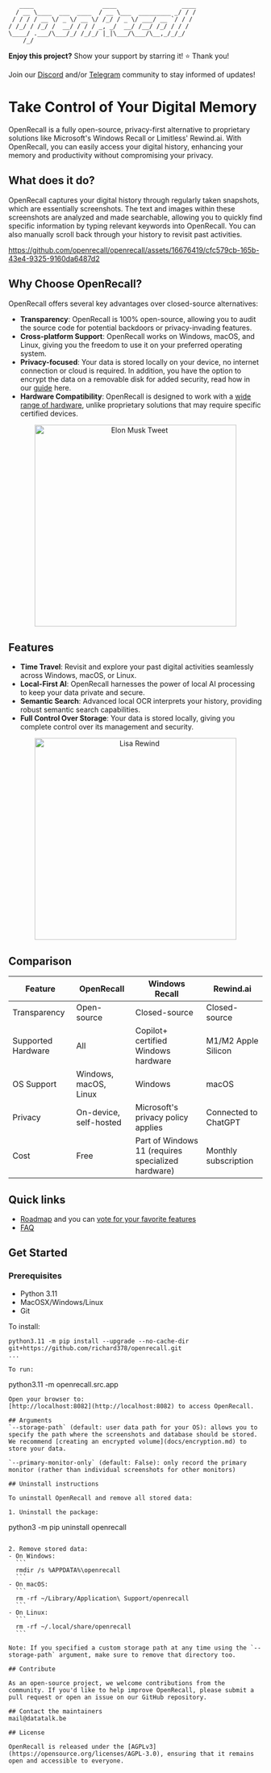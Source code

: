 ```
   ____                   ____                  ____   
  / __ \____  ___  ____  / __ \___  _________ _/ / /   
 / / / / __ \/ _ \/ __ \/ /_/ / _ \/ ___/ __ `/ / /    
/ /_/ / /_/ /  __/ / / / _, _/  __/ /__/ /_/ / / /     
\____/ .___/\___/_/ /_/_/ |_|\___/\___/\__,_/_/_/      
    /_/                                                                                                                         
```
**Enjoy this project?** Show your support by starring it! ⭐️ Thank you!

Join our [Discord](https://discord.gg/RzvCYRgUkx) and/or [Telegram](https://t.me/+5DULWTesqUYwYjY0) community to stay informed of updates!

# Take Control of Your Digital Memory

OpenRecall is a fully open-source, privacy-first alternative to proprietary solutions like Microsoft's Windows Recall or Limitless' Rewind.ai. With OpenRecall, you can easily access your digital history, enhancing your memory and productivity without compromising your privacy.

## What does it do?

OpenRecall captures your digital history through regularly taken snapshots, which are essentially screenshots. The text and images within these screenshots are analyzed and made searchable, allowing you to quickly find specific information by typing relevant keywords into OpenRecall. You can also manually scroll back through your history to revisit past activities.

https://github.com/openrecall/openrecall/assets/16676419/cfc579cb-165b-43e4-9325-9160da6487d2

## Why Choose OpenRecall?

OpenRecall offers several key advantages over closed-source alternatives:

- **Transparency**: OpenRecall is 100% open-source, allowing you to audit the source code for potential backdoors or privacy-invading features.
- **Cross-platform Support**: OpenRecall works on Windows, macOS, and Linux, giving you the freedom to use it on your preferred operating system.
- **Privacy-focused**: Your data is stored locally on your device, no internet connection or cloud is required. In addition, you have the option to encrypt the data on a removable disk for added security, read how in our [guide](docs/encryption.md) here. 
- **Hardware Compatibility**: OpenRecall is designed to work with a [wide range of hardware](docs/hardware.md), unlike proprietary solutions that may require specific certified devices.

<p align="center">
  <a href="https://twitter.com/elonmusk/status/1792690964672450971" target="_blank">
    <img src="images/black_mirror.png" alt="Elon Musk Tweet" width="400">
  </a>
</p>

## Features

- **Time Travel**: Revisit and explore your past digital activities seamlessly across Windows, macOS, or Linux.
- **Local-First AI**: OpenRecall harnesses the power of local AI processing to keep your data private and secure.
- **Semantic Search**: Advanced local OCR interprets your history, providing robust semantic search capabilities.
- **Full Control Over Storage**: Your data is stored locally, giving you complete control over its management and security.

<p align="center">
  <img src="images/lisa_rewind.webp" alt="Lisa Rewind" width="400">
</p>


## Comparison



| Feature          | OpenRecall                    | Windows Recall                                  | Rewind.ai                              |
|------------------|-------------------------------|--------------------------------------------------|----------------------------------------|
| Transparency     | Open-source                   | Closed-source                                    | Closed-source                          |
| Supported Hardware | All                         | Copilot+ certified Windows hardware              | M1/M2 Apple Silicon                    |
| OS Support       | Windows, macOS, Linux         | Windows                                          | macOS                                  |
| Privacy          | On-device, self-hosted        | Microsoft's privacy policy applies               | Connected to ChatGPT                   |
| Cost             | Free                          | Part of Windows 11 (requires specialized hardware) | Monthly subscription                   |

## Quick links
- [Roadmap](https://github.com/orgs/openrecall/projects/2) and you can [vote for your favorite features](https://github.com/openrecall/openrecall/discussions/9#discussion-6775473)
- [FAQ](https://github.com/openrecall/openrecall/wiki/FAQ)

## Get Started

### Prerequisites
- Python 3.11
- MacOSX/Windows/Linux
- Git

To install:
```
python3.11 -m pip install --upgrade --no-cache-dir git+https://github.com/richard378/openrecall.git
...

To run:
```
python3.11 -m openrecall.src.app
```
Open your browser to:
[http://localhost:8082](http://localhost:8082) to access OpenRecall.

## Arguments
`--storage-path` (default: user data path for your OS): allows you to specify the path where the screenshots and database should be stored. We recommend [creating an encrypted volume](docs/encryption.md) to store your data.

`--primary-monitor-only` (default: False): only record the primary monitor (rather than individual screenshots for other monitors)

## Uninstall instructions

To uninstall OpenRecall and remove all stored data:

1. Uninstall the package:
   ```
   python3 -m pip uninstall openrecall
   ```

2. Remove stored data:
   - On Windows:
     ```
     rmdir /s %APPDATA%\openrecall
     ```
   - On macOS:
     ```
     rm -rf ~/Library/Application\ Support/openrecall
     ```
   - On Linux:
     ```
     rm -rf ~/.local/share/openrecall
     ```

Note: If you specified a custom storage path at any time using the `--storage-path` argument, make sure to remove that directory too.

## Contribute

As an open-source project, we welcome contributions from the community. If you'd like to help improve OpenRecall, please submit a pull request or open an issue on our GitHub repository.

## Contact the maintainers
mail@datatalk.be

## License

OpenRecall is released under the [AGPLv3](https://opensource.org/licenses/AGPL-3.0), ensuring that it remains open and accessible to everyone.

